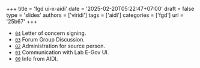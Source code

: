 +++
title = 'fgd ui-x-aidi'
date = '2025-02-20T05:22:47+07:00'
draft = false
type = 'slides'
authors = ['viridi']
tags = ['aidi']
categories = ['fgd']
url = '25b67'
+++

+ [`04`](https://osf.io/wp4vs) Letter of concern signing.
+ [`03`](https://osf.io/zgyhr) Forum Group Discussion.
+ [`02`](https://osf.io/t596k) Administration for source person.
+ [`01`](https://osf.io/yugkd) Communication with Lab E-Gov UI.
+ [`00`](https://osf.io/zxnc7) Info from AIDI.
